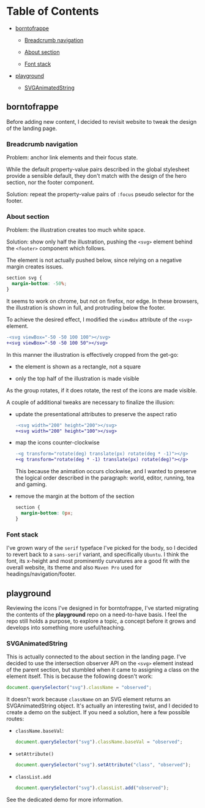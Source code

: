 # Table of Contents

- [borntofrappe](#borntofrappe)

  - [Breadcrumb navigation](#Breadcrumb-navigation)

  - [About section](#About-section)

  - [Font stack](#Font-stack)

- [playground](#playground)

  - [SVGAnimatedString](#SVGAnimatedString)

## borntofrappe

Before adding new content, I decided to revisit website to tweak the design of the landing page.

### Breadcrumb navigation

Problem: anchor link elements and their focus state.

While the default property-value pairs described in the global stylesheet provide a sensible default, they don't match with the design of the hero section, nor the footer component.

Solution: repeat the property-value pairs of `:focus` pseudo selector for the footer.

### About section

Problem: the illustration creates too much white space.

Solution: show only half the illustration, pushing the `<svg>` element behind the `<footer>` component which follows.

The element is not actually pushed below, since relying on a negative margin creates issues.

```css
section svg {
  margin-bottom: -50%;
}
```

It seems to work on chrome, but not on firefox, nor edge. In these browsers, the illustration is shown in full, and protruding below the footer.

To achieve the desired effect, I modified the `viewBox` attribute of the `<svg>` element.

```diff
-<svg viewBox="-50 -50 100 100"></svg>
+<svg viewBox="-50 -50 100 50"></svg>
```

In this manner the illustration is effectively cropped from the get-go:

- the element is shown as a rectangle, not a square

- only the top half of the illustration is made visible

As the group rotates, if it does rotate, the rest of the icons are made visible.

A couple of additional tweaks are necessary to finalize the illusion:

- update the presentational attributes to preserve the aspect ratio

  ```diff
  -<svg width="200" height="200"></svg>
  +<svg width="200" height="100"></svg>
  ```

- map the icons counter-clockwise

  ```diff
  -<g transform="rotate(deg) translate(px) rotate(deg * -1)"></g>
  +<g transform="rotate(deg * -1) translate(px) rotate(deg)"></g>
  ```

  This because the animation occurs clockwise, and I wanted to preserve the logical order described in the paragraph: world, editor, running, tea and gaming.

- remove the margin at the bottom of the section

  ```css
  section {
    margin-bottom: 0px;
  }
  ```

### Font stack

I've grown wary of the `serif` typeface I've picked for the body, so I decided to revert back to a `sans-serif` variant, and specifically `Ubuntu`. I think the font, its x-height and most prominently curvatures are a good fit with the overall website, its theme and also `Maven Pro` used for headings/navigation/footer.

## playground

Reviewing the icons I've designed in for borntofrappe, I've started migrating the contents of the **playground** repo on a need-to-have basis. I feel the repo still holds a purpose, to explore a topic, a concept before it grows and develops into something more useful/teaching.

### SVGAnimatedString

This is actually connected to the about section in the landing page. I've decided to use the intersection observer API on the `<svg>` element instead of the parent section, but stumbled when it came to assigning a class on the element itself. This is because the following doesn't work:

```js
document.querySelector("svg").className = "observed";
```

It doesn't work because `className` on an SVG element returns an SVGAnimatedString object. It's actually an interesting twist, and I decided to create a demo on the subject. If you need a solution, here a few possible routes:

- `className.baseVal`:

  ```js
  document.querySelector("svg").className.baseVal = "observed";
  ```

- `setAttribute()`

  ```js
  document.querySelector("svg").setAttribute("class", "observed");
  ```

- `classList.add`

  ```js
  document.querySelector("svg").classList.add("observed");
  ```

See the dedicated demo for more information.
